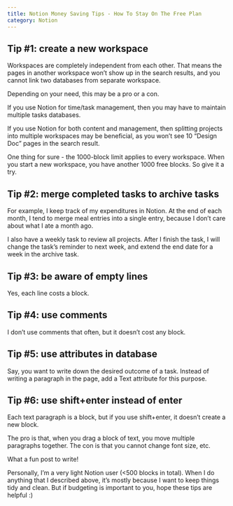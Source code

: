 ```yaml
---
title: Notion Money Saving Tips - How To Stay On The Free Plan
category: Notion
---
```


## Tip #1: create a new workspace

Workspaces are completely independent from each other. That means the pages in another workspace won’t show up in the search results, and you cannot link two databases from separate workspace.<!--more-->

Depending on your need, this may be a pro or a con.

If you use Notion for time/task management, then you may have to maintain multiple tasks databases.

If you use Notion for both content and management, then splitting projects into multiple workspaces may be beneficial, as you won’t see 10 “Design Doc” pages in the search result.

One thing for sure - the 1000-block limit applies to every workspace. When you start a new workspace, you have another 1000 free blocks. So give it a try.

## Tip #2: merge completed tasks to archive tasks

For example, I keep track of my expenditures in Notion. At the end of each month, I tend to merge meal entries into a single entry, because I don’t care about what I ate a month ago.

I also have a weekly task to review all projects. After I finish the task, I will change the task’s reminder to next week, and extend the end date for a week in the archive task.

## Tip #3: be aware of empty lines

Yes, each line costs a block.

## Tip #4: use comments

I don’t use comments that often, but it doesn’t cost any block.

## Tip #5: use attributes in database

Say, you want to write down the desired outcome of a task. Instead of writing a paragraph in the page, add a Text attribute for this purpose.

## Tip #6: use shift+enter instead of enter

Each text paragraph is a block, but if you use shift+enter, it doesn’t create a new block.

The pro is that, when you drag a block of text, you move multiple paragraphs together. The con is that you cannot change font size, etc.

What a fun post to write!

Personally, I’m a very light Notion user (<500 blocks in total). When I do anything that I described above, it’s mostly because I want to keep things tidy and clean. But if budgeting is important to you, hope these tips are helpful :)